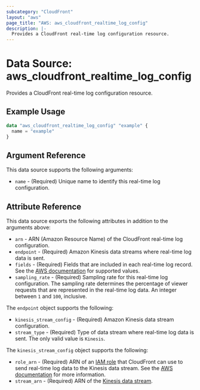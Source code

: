 ```yaml
---
subcategory: "CloudFront"
layout: "aws"
page_title: "AWS: aws_cloudfront_realtime_log_config"
description: |-
  Provides a CloudFront real-time log configuration resource.
---
```


# Data Source: aws_cloudfront_realtime_log_config

Provides a CloudFront real-time log configuration resource.

## Example Usage

```terraform
data "aws_cloudfront_realtime_log_config" "example" {
  name = "example"
}
```

## Argument Reference

This data source supports the following arguments:

* `name` - (Required) Unique name to identify this real-time log configuration.

## Attribute Reference

This data source exports the following attributes in addition to the arguments above:

* `arn` - ARN (Amazon Resource Name) of the CloudFront real-time log configuration.
* `endpoint` - (Required) Amazon Kinesis data streams where real-time log data is sent.
* `fields` - (Required) Fields that are included in each real-time log record. See the [AWS documentation](https://docs.aws.amazon.com/AmazonCloudFront/latest/DeveloperGuide/real-time-logs.html#understand-real-time-log-config-fields) for supported values.
* `sampling_rate` - (Required) Sampling rate for this real-time log configuration. The sampling rate determines the percentage of viewer requests that are represented in the real-time log data. An integer between `1` and `100`, inclusive.

The `endpoint` object supports the following:

* `kinesis_stream_config` - (Required) Amazon Kinesis data stream configuration.
* `stream_type` - (Required) Type of data stream where real-time log data is sent. The only valid value is `Kinesis`.

The `kinesis_stream_config` object supports the following:

* `role_arn` - (Required) ARN of an [IAM role](iam_role.html) that CloudFront can use to send real-time log data to the Kinesis data stream.
See the [AWS documentation](https://docs.aws.amazon.com/AmazonCloudFront/latest/DeveloperGuide/real-time-logs.html#understand-real-time-log-config-iam-role) for more information.
* `stream_arn` - (Required) ARN of the [Kinesis data stream](kinesis_stream.html).
